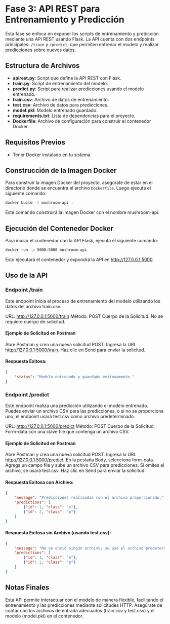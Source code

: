 # Fase 3: API REST para Entrenamiento y Predicción

Esta fase se enfoca en exponer los scripts de entrenamiento y predicción mediante una API REST usando Flask. La API cuenta con dos endpoints principales: `/train` y `/predict`, que permiten entrenar el modelo y realizar predicciones sobre nuevos datos.

## Estructura de Archivos

- **apirest.py**: Script que define la API REST con Flask.
- **train.py**: Script de entrenamiento del modelo.
- **predict.py**: Script para realizar predicciones usando el modelo entrenado.
- **train.csv**: Archivo de datos de entrenamiento.
- **test.csv**: Archivo de datos para predicciones.
- **model.pkl**: Modelo entrenado guardado.
- **requirements.txt**: Lista de dependencias para el proyecto.
- **Dockerfile**: Archivo de configuración para construir el contenedor Docker.

## Requisitos Previos

- Tener Docker instalado en tu sistema.

## Construcción de la Imagen Docker

Para construir la imagen Docker del proyecto, asegúrate de estar en el directorio donde se encuentra el archivo `Dockerfile`. Luego ejecuta el siguiente comando:

```bash
docker build -t mushroom-api .
```

Este comando construirá la imagen Docker con el nombre mushroom-api.

## Ejecución del Contenedor Docker

Para iniciar el contenedor con la API Flask, ejecuta el siguiente comando:

```bash
docker run -p 5000:5000 mushroom-api
```

Esto ejecutará el contenedor y expondrá la API en http://127.0.0.1:5000.

## Uso de la API

### Endpoint /train

Este endpoint inicia el proceso de entrenamiento del modelo utilizando los datos del archivo train.csv.

URL: http://127.0.0.1:5000/train
Método: POST
Cuerpo de la Solicitud: No se requiere cuerpo de solicitud.

#### Ejemplo de Solicitud en Postman

Abre Postman y crea una nueva solicitud POST.
Ingresa la URL http://127.0.0.1:5000/train.
Haz clic en Send para enviar la solicitud.

#### Respuesta Exitosa:

```json
{
    "status": "Modelo entrenado y guardado exitosamente."
}
```

### Endpoint /predict

Este endpoint realiza una predicción utilizando el modelo entrenado. Puedes enviar un archivo CSV para las predicciones, o si no se proporciona uno, el endpoint usará test.csv como archivo predeterminado.

URL: http://127.0.0.1:5000/predict
Método: POST
Cuerpo de la Solicitud: Form-data con una clave file que contenga un archivo CSV.

#### Ejemplo de Solicitud en Postman

Abre Postman y crea una nueva solicitud POST.
Ingresa la URL http://127.0.0.1:5000/predict.
En la pestaña Body, selecciona form-data.
Agrega un campo file y sube un archivo CSV para predicciones. Si omites el archivo, se usará test.csv.
Haz clic en Send para enviar la solicitud.

#### Respuesta Exitosa con Archivo:

```json
{
    "message": "Predicciones realizadas con el archivo proporcionado.",
    "predictions": [
        {"id": 1, "class": "e"},
        {"id": 2, "class": "p"}
    ]
}
```
#### Respuesta Exitosa sin Archivo (usando test.csv):

```json
{
    "message": "No se envió ningún archivo; se usó el archivo predeterminado para realizar predicciones.",
    "predictions": [
        {"id": 1, "class": "e"},
        {"id": 2, "class": "p"}
    ]
}
```
## Notas Finales

Esta API permite interactuar con el modelo de manera flexible, facilitando el entrenamiento y las predicciones mediante solicitudes HTTP. Asegúrate de contar con los archivos de entrada adecuados (train.csv y test.csv) y el modelo (model.pkl) en el contenedor.
